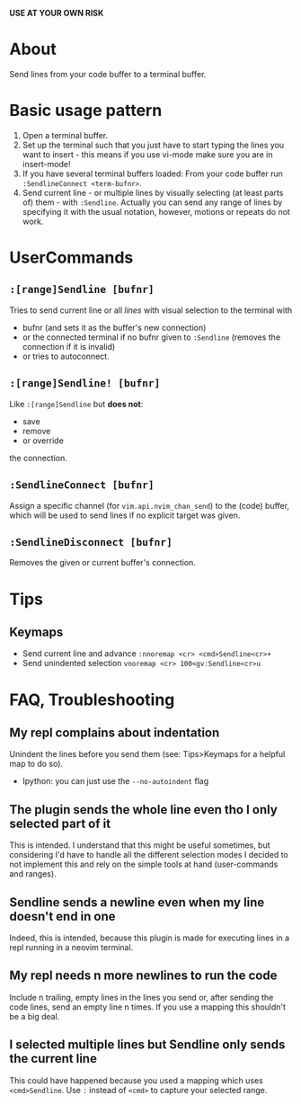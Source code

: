 **USE AT YOUR OWN RISK**

# About
Send lines from your code buffer to a terminal buffer.

# Basic usage pattern

1. Open a terminal buffer.
2. Set up the terminal such that you just have to start typing the lines
   you want to insert - this means if you use vi-mode make sure you are
   in insert-mode!
3. If you have several terminal buffers loaded: From your code buffer
   run `:SendlineConnect <term-bufnr>`.
4. Send current line - or multiple lines by visually selecting (at least
   parts of) them - with `:Sendline`. Actually you can send any range of
   lines by specifying it with the usual notation, however, motions or
   repeats do not work.

# UserCommands
## `:[range]Sendline [bufnr]`
Tries to send current line or all *lines* with visual selection
to the terminal with
  * bufnr (and sets it as the buffer's new connection)
  * or the connected terminal if no bufnr given to `:Sendline` (removes
    the connection if it is invalid)
  * or tries to autoconnect.

## `:[range]Sendline! [bufnr]`
Like `:[range]Sendline` but **does not**:

* save
* remove
* or override

the connection.

## `:SendlineConnect [bufnr]`
Assign a specific channel (for `vim.api.nvim_chan_send`) to the (code)
buffer, which will be used to send lines if no explicit target was
given.

## `:SendlineDisconnect [bufnr]`
Removes the given or current buffer's connection.

# Tips
## Keymaps

* Send current line and advance `:nnoremap <cr> <cmd>Sendline<cr>+`
* Send unindented selection `vnoremap <cr> 100<gv:Sendline<cr>u`

# FAQ, Troubleshooting
## My repl complains about indentation
Unindent the lines before you send them (see: Tips>Keymaps for a helpful
map to do so).

* Ipython: you can just use the `--no-autoindent` flag

## The plugin sends the whole line even tho I only selected part of it
This is intended. I understand that this might be useful sometimes, but
considering I'd have to handle all the different selection modes I
decided to not implement this and rely on the simple tools at hand
(user-commands and ranges).

## Sendline sends a newline even when my line doesn't end in one
Indeed, this is intended, because this plugin is made for executing
lines in a repl running in a neovim terminal.

## My repl needs n more newlines to run the code
Include n trailing, empty lines in the lines you send or, after sending
the code lines, send an empty line n times. If you use a mapping this
shouldn't be a big deal.

## I selected multiple lines but Sendline only sends the current line
This could have happened because you used a mapping which uses
`<cmd>Sendline`. Use `:` instead of `<cmd>` to capture your selected
range.
